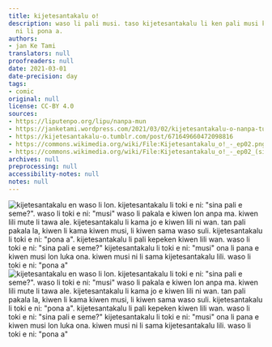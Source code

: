 ```yaml
---
title: kijetesantakalu o!
description: waso li pali musi. taso kijetesantakalu li ken pali musi kin. pali tu
  ni li pona a.
authors:
- jan Ke Tami
translators: null
proofreaders: null
date: 2021-03-01
date-precision: day
tags:
- comic
original: null
license: CC-BY 4.0
sources:
- https://liputenpo.org/lipu/nanpa-mun
- https://janketami.wordpress.com/2021/03/02/kijetesantakalu-o-nanpa-tu/
- https://kijetesantakalu-o.tumblr.com/post/671649660472098816
- https://commons.wikimedia.org/wiki/File:Kijetesantakalu_o!_-_ep02.png
- https://commons.wikimedia.org/wiki/File:Kijetesantakalu_o!_-_ep02_(sitelen_pona).png
archives: null
preprocessing: null
accessibility-notes: null
notes: null
---
```


![kijetesantakalu en waso li lon. kijetesantakalu li toki e ni: "sina pali e seme?". waso li toki e ni: "musi" waso li pakala e kiwen lon anpa ma. kiwen lili mute li tawa ale. kijetesantakalu li kama jo e kiwen lili ni wan. tan pali pakala la, kiwen li kama kiwen musi, li kiwen sama waso suli. kijetesantakalu li toki e ni: "pona a". kijetesantakalu li pali kepeken kiwen lili wan. waso li toki e ni: "sina pali e seme?" kijetesantakalu li toki e ni: "musi" ona li pana e kiwen musi lon luka ona. kiwen musi ni li sama kijetesantakalu lili. waso li toki e ni: "pona a"](https://upload.wikimedia.org/wikipedia/commons/7/78/Kijetesantakalu_o%21_-_ep02.png)
![kijetesantakalu en waso li lon. kijetesantakalu li toki e ni: "sina pali e seme?". waso li toki e ni: "musi" waso li pakala e kiwen lon anpa ma. kiwen lili mute li tawa ale. kijetesantakalu li kama jo e kiwen lili ni wan. tan pali pakala la, kiwen li kama kiwen musi, li kiwen sama waso suli. kijetesantakalu li toki e ni: "pona a". kijetesantakalu li pali kepeken kiwen lili wan. waso li toki e ni: "sina pali e seme?" kijetesantakalu li toki e ni: "musi" ona li pana e kiwen musi lon luka ona. kiwen musi ni li sama kijetesantakalu lili. waso li toki e ni: "pona a"](https://upload.wikimedia.org/wikipedia/commons/6/68/Kijetesantakalu_o%21_-_ep02_%28sitelen_pona%29.png)